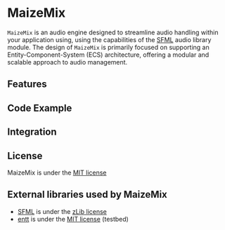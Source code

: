# MaizeMix

`MaizeMix` is an audio engine designed to streamline audio handling within your application using, using the capabilities of the [SFML]("https://github.com/SFML/SFML") audio library module. The design of `MaizeMix` is primarily focused on supporting an Entity-Component-System (ECS) architecture, offering a modular and scalable approach to audio management.

## Features

## Code Example

## Integration

## License

MaizeMix is under the [MIT license]("https://github.com/FinleyConway/MaizeMix/blob/master/license.md")

## External libraries used by MaizeMix

- [SFML]("https://github.com/SFML/SFML") is under the [zLib license]("https://github.com/SFML/SFML/blob/master/license.md")
- [entt]("https://github.com/skypjack/entt") is under the [MIT license]("https://github.com/skypjack/entt/blob/master/LICENSE") (testbed)
